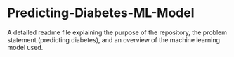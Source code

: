 # Predicting-Diabetes-ML-Model
A detailed readme file explaining the purpose of the repository, the problem statement (predicting diabetes), and an overview of the machine learning model used.
